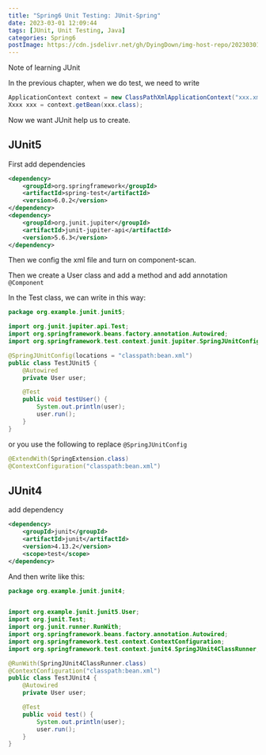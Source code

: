 ```yaml
---
title: "Spring6 Unit Testing: JUnit-Spring"
date: 2023-03-01 12:09:44
tags: [JUnit, Unit Testing, Java]
categories: Spring6
postImage: https://cdn.jsdelivr.net/gh/DyingDown/img-host-repo/202303011217704.jpg
---
```


Note of learning JUnit

<!--more-->

In the previous chapter, when we do test, we need to write 

```java
ApplicationContext context = new ClassPathXmlApplicationContext("xxx.xml");
Xxxx xxx = context.getBean(xxx.class);
```

Now we want JUnit help us to create.

## JUnit5

First add dependencies

```xml
<dependency>
    <groupId>org.springframework</groupId>
    <artifactId>spring-test</artifactId>
    <version>6.0.2</version>
</dependency>
<dependency>
    <groupId>org.junit.jupiter</groupId>
    <artifactId>junit-jupiter-api</artifactId>
    <version>5.6.3</version>
</dependency>
```

Then we config the xml file and turn on component-scan.

Then we create a User class and add a method and add annotation `@Component`

In the Test class, we can write in this way:

```java
package org.example.junit.junit5;

import org.junit.jupiter.api.Test;
import org.springframework.beans.factory.annotation.Autowired;
import org.springframework.test.context.junit.jupiter.SpringJUnitConfig;

@SpringJUnitConfig(locations = "classpath:bean.xml")
public class TestJUnit5 {
    @Autowired
    private User user;

    @Test
    public void testUser() {
        System.out.println(user);
        user.run();
    }
}
```

or you use the following to replace `@SpringJUnitConfig`

```java
@ExtendWith(SpringExtension.class)
@ContextConfiguration("classpath:bean.xml")
```

## JUnit4

add dependency

```xml
<dependency>
    <groupId>junit</groupId>
    <artifactId>junit</artifactId>
    <version>4.13.2</version>
    <scope>test</scope>
</dependency>
```

And then write like this:

```java
package org.example.junit.junit4;


import org.example.junit.junit5.User;
import org.junit.Test;
import org.junit.runner.RunWith;
import org.springframework.beans.factory.annotation.Autowired;
import org.springframework.test.context.ContextConfiguration;
import org.springframework.test.context.junit4.SpringJUnit4ClassRunner;

@RunWith(SpringJUnit4ClassRunner.class)
@ContextConfiguration("classpath:bean.xml")
public class TestJUnit4 {
    @Autowired
    private User user;

    @Test
    public void test() {
        System.out.println(user);
        user.run();
    }
}
```


